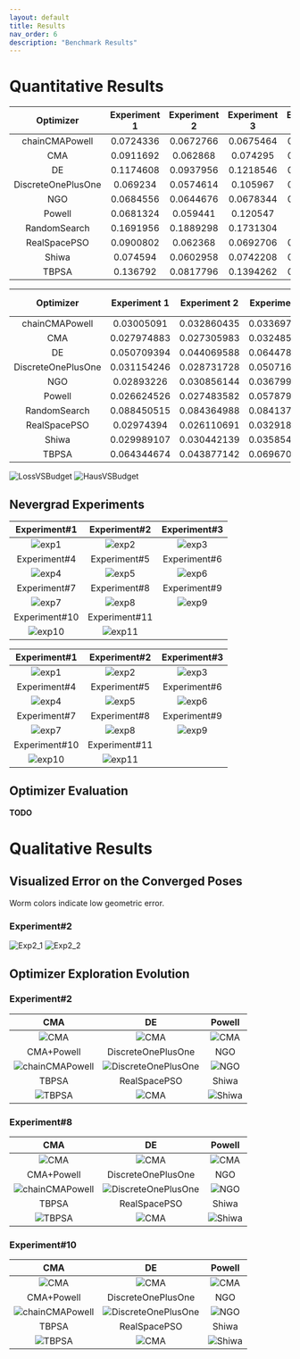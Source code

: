 ```yaml
---
layout: default
title: Results
nav_order: 6
description: "Benchmark Results"
---
```


# Quantitative Results

|      Optimizer     | Experiment 1 | Experiment 2 | Experiment 3 | Experiment 4 | Experiment 5 | Experiment 6 | Experiment 7 | Experiment 8 | Experiment 9 | Experiment 10 | Experiment 11 |   Average   |
|:------------------:|:------------:|:------------:|:------------:|:------------:|:------------:|:------------:|:------------:|:------------:|:------------:|:-------------:|:-------------:|:-----------:|
|   chainCMAPowell   |   0.0724336  |   0.0672766  |   0.0675464  |   0.0639084  |   0.1030412  |   0.1079386  |   0.117855   |   0.0596122  |   0.063053   |    0.546589   |   0.1624202   |  0.1301522  |
|         CMA        |   0.0911692  |   0.062868   |   0.074295   |   0.0638098  |   0.1051516  |   0.1045234  |   0.0953772  |   0.0605216  |   0.0594324  |   0.5387744   |   0.0566894   | 0.119328364 |
|         DE         |   0.1174608  |   0.0937956  |   0.1218546  |   0.0845802  |   0.1194798  |   0.123284   |   0.1510724  |   0.0777086  |   0.0902226  |   0.5370548   |   0.1063716   |   0.147535  |
| DiscreteOnePlusOne |   0.069234   |   0.0574614  |   0.105967   |   0.0771348  |   0.1106782  |   0.112026   |   0.1106452  |   0.0511622  |   0.0564046  |   0.5333806   |   0.0761212   | 0.123655927 |
|         NGO        |   0.0684556  |   0.0644676  |   0.0678344  |   0.0614018  |   0.0962354  |   0.1132592  |   0.1142464  |   0.0564634  |   0.0557566  |   0.5425878   |   0.0631132   | 0.118529218 |
|       Powell       |   0.0681324  |   0.059441   |   0.120547   |   0.072271   |   0.107089   |   0.106975   |   0.0909236  |   0.0535914  |   0.0565156  |    0.540221   |   0.0752414   | 0.122813491 |
|    RandomSearch    |   0.1691956  |   0.1889298  |   0.1731304  |   0.143578   |   0.1923638  |   0.165337   |   0.2072466  |   0.1373134  |   0.159975   |   0.4813262   |   0.1394988   | 0.196172236 |
|    RealSpacePSO    |   0.0900802  |   0.062368   |   0.0692706  |   0.0557102  |   0.106084   |   0.1134556  |   0.1024502  |   0.0574036  |   0.0646598  |   0.5358488   |   0.0575894   | 0.119538218 |
|        Shiwa       |   0.074594   |   0.0602958  |   0.0742208  |   0.1151622  |   0.101695   |   0.1086356  |   0.103481   |    0.05109   |   0.0668824  |    0.546559   |   0.1833744   | 0.135090018 |
|        TBPSA       |   0.136792   |   0.0817796  |   0.1394262  |   0.1334024  |   0.1548958  |   0.1423274  |   0.147837   |   0.0786588  |   0.1028986  |   0.4793322   |   0.1560274   | 0.159397945 |


|      Optimizer     | Experiment 1 | Experiment 2 | Experiment 3 | Experiment 4 | Experiment 5 | Experiment 6 | Experiment 7 | Experiment 8 | Experiment 9 | Experiment 10 | Experiment 11 |   Average   |
|:------------------:|:------------:|:------------:|:------------:|:------------:|:------------:|:------------:|:------------:|:------------:|:------------:|:-------------:|:-------------:|:-----------:|
|   chainCMAPowell   |  0.03005091  |  0.032860435 |  0.033697163 |  0.029372694 |  0.032697009 |  0.027373593 |  0.038265084 |  0.025222044 |  0.029795447 |  0.046894385  |  0.036503023  | 0.032975617 |
|         CMA        |  0.027974883 |  0.027305983 |  0.032485865 |  0.026055774 |  0.031286074 |  0.024607294 |  0.033187973 |  0.023339747 |  0.027279522 |  0.044915026  |  0.028308075  | 0.029704202 |
|         DE         |  0.050709394 |  0.044069588 |  0.064478826 |  0.042255676 |  0.048016047 |  0.041784488 |  0.050930477 |  0.03599406  |  0.040248565 |  0.053122074  |  0.045266358  | 0.046988687 |
| DiscreteOnePlusOne |  0.031154246 |  0.028731728 |  0.050716353 |  0.030833819 |  0.03197141  |  0.028069598 |  0.036798789 |  0.021856009 |  0.028609374 |  0.043465894  |  0.030881741  | 0.033008087 |
|         NGO        |  0.02893226  |  0.030856144 |  0.036799622 |  0.028842288 |  0.032763347 |  0.026898743 |  0.039294621 |  0.02452022  |  0.028338952 |  0.044408531  |  0.031775586  | 0.032130029 |
|       Powell       |  0.026624526 |  0.027483582 |  0.057879191 |  0.030058885 |  0.031916212 |  0.029975103 |  0.039116111 |  0.022498073 |  0.028863262 |  0.047237909  |  0.029480917  | 0.033739434 |
|    RandomSearch    |  0.088450515 |  0.084364988 |  0.084137376 |  0.073059696 |  0.075539094 |  0.067152652 |  0.077407405 |  0.058136344 |  0.064862259 |  0.076059411  |  0.064058029  | 0.073929797 |
|    RealSpacePSO    |  0.02974394  |  0.026110691 |  0.032918811 |  0.026582084 |  0.031092976 |  0.023749758 |  0.034467898 |  0.022177071 |  0.027694323 |  0.043718564  |  0.028725434  | 0.029725595 |
|        Shiwa       |  0.029989107 |  0.030442139 |  0.035854152 |  0.031325774 |  0.032663181 |  0.026518686 |  0.037352712 |  0.024697134 |  0.031306676 |  0.042707948  |  0.039220132  | 0.032916149 |
|        TBPSA       |  0.064344674 |  0.043877142 |  0.069670507 |  0.059741623 |  0.054157782 |  0.050795536 |  0.061386211 |  0.026785022 |  0.045028812 |  0.067978396  |  0.053731953  | 0.054317969 |

![LossVSBudget](./assets/images/quantitative/loss_vs_budget.png)
![HausVSBudget](./assets/images/quantitative/hauss_vs_budget.png)


## Nevergrad Experiments

| Experiment#1   |      Experiment#2      |  Experiment#3 |
|:----------:|:-------------:|:-------------:|
| ![exp1](./assets/images/nevergrad/plots/perfcap_experiment1_plots/xpresults.png) | ![exp2](./assets/images/nevergrad/plots/perfcap_experiment2_plots/xpresults.png) | ![exp3](./assets/images/nevergrad/plots/perfcap_experiment3_plots/xpresults.png) |
| Experiment#4 | Experiment#5 | Experiment#6 |
| ![exp4](./assets/images/nevergrad/plots/perfcap_experiment4_plots/xpresults.png) | ![exp5](./assets/images/nevergrad/plots/perfcap_experiment5_plots/xpresults.png) | ![exp6](./assets/images/nevergrad/plots/perfcap_experiment6_plots/xpresults.png) |
| Experiment#7 | Experiment#8 |Experiment#9 |
| ![exp7](./assets/images/nevergrad/plots/perfcap_experiment7_plots/xpresults.png) | ![exp8](./assets/images/nevergrad/plots/perfcap_experiment8_plots/xpresults.png) | ![exp9](./assets/images/nevergrad/plots/perfcap_experiment9_plots/xpresults.png) |
| Experiment#10 | Experiment#11 | |
| ![exp10](./assets/images/nevergrad/plots/perfcap_experiment10_plots/xpresults.png) | ![exp11](./assets/images/nevergrad/plots/perfcap_experiment11_plots/xpresults.png) | |


| Experiment#1   |      Experiment#2      |  Experiment#3 |
|:----------:|:-------------:|:-------------:|
| ![exp1](./assets/images/nevergrad/plots/perfcap_experiment1_plots/fight_all.png) | ![exp2](./assets/images/nevergrad/plots/perfcap_experiment2_plots/fight_all.png) | ![exp3](./assets/images/nevergrad/plots/perfcap_experiment3_plots/fight_all.png) |
| Experiment#4 | Experiment#5 | Experiment#6 |
| ![exp4](./assets/images/nevergrad/plots/perfcap_experiment4_plots/fight_all.png) | ![exp5](./assets/images/nevergrad/plots/perfcap_experiment5_plots/fight_all.png) | ![exp6](./assets/images/nevergrad/plots/perfcap_experiment6_plots/fight_all.png) |
| Experiment#7 | Experiment#8 |Experiment#9 |
| ![exp7](./assets/images/nevergrad/plots/perfcap_experiment7_plots/fight_all.png) | ![exp8](./assets/images/nevergrad/plots/perfcap_experiment8_plots/fight_all.png) | ![exp9](./assets/images/nevergrad/plots/perfcap_experiment9_plots/fight_all.png) |
| Experiment#10 | Experiment#11 | |
| ![exp10](./assets/images/nevergrad/plots/perfcap_experiment10_plots/fight_all.png) | ![exp11](./assets/images/nevergrad/plots/perfcap_experiment11_plots/fight_all.png) | |


## Optimizer Evaluation

**TODO**

# Qualitative Results

## Visualized Error on the Converged Poses
Worm colors indicate low geometric error.
### Experiment#2
![Exp2_1](./assets/images/qualitative/experiment2_1.png)
![Exp2_2](./assets/images/qualitative/experiment2_2.png)

## Optimizer Exploration Evolution

### Experiment#2

| CMA   |      DE      |  Powell |
|:----------:|:-------------:|:-------------:|
| ![CMA](./assets/images/exploration/perfcap_experiment2_gifs/CMA.gif) | ![CMA](./assets/images/exploration/perfcap_experiment2_gifs/DE.gif) | ![CMA](./assets/images/exploration/perfcap_experiment2_gifs/Powell.gif) |
| CMA+Powell | DiscreteOnePlusOne | NGO |
| ![chainCMAPowell](./assets/images/exploration/perfcap_experiment2_gifs/chainCMAPowell.gif) | ![DiscreteOnePlusOne](./assets/images/exploration/perfcap_experiment2_gifs/DiscreteOnePlusOne.gif) | ![NGO](./assets/images/exploration/perfcap_experiment2_gifs/NGO.gif) |
| TBPSA | RealSpacePSO |Shiwa |
| ![TBPSA](./assets/images/exploration/perfcap_experiment2_gifs/TBPSA.gif) | ![CMA](./assets/images/exploration/perfcap_experiment2_gifs/RealSpacePso.gif) | ![Shiwa](./assets/images/exploration/perfcap_experiment2_gifs/Shiwa.gif) |

### Experiment#8

| CMA   |      DE      |  Powell |
|:----------:|:-------------:|:-------------:|
| ![CMA](./assets/images/exploration/perfcap_experiment8_gifs/CMA.gif) | ![CMA](./assets/images/exploration/perfcap_experiment8_gifs/DE.gif) | ![CMA](./assets/images/exploration/perfcap_experiment8_gifs/Powell.gif) |
| CMA+Powell | DiscreteOnePlusOne | NGO |
| ![chainCMAPowell](./assets/images/exploration/perfcap_experiment8_gifs/chainCMAPowell.gif) | ![DiscreteOnePlusOne](./assets/images/exploration/perfcap_experiment8_gifs/DiscreteOnePlusOne.gif) | ![NGO](./assets/images/exploration/perfcap_experiment8_gifs/NGO.gif) |
| TBPSA | RealSpacePSO |Shiwa |
| ![TBPSA](./assets/images/exploration/perfcap_experiment8_gifs/TBPSA.gif) | ![CMA](./assets/images/exploration/perfcap_experiment8_gifs/RealSpacePso.gif) | ![Shiwa](./assets/images/exploration/perfcap_experiment8_gifs/Shiwa.gif) |

### Experiment#10

| CMA   |      DE      |  Powell |
|:----------:|:-------------:|:-------------:|
| ![CMA](./assets/images/exploration/perfcap_experiment10_gifs/CMA.gif) | ![CMA](./assets/images/exploration/perfcap_experiment10_gifs/DE.gif) | ![CMA](./assets/images/exploration/perfcap_experiment10_gifs/Powell.gif) |
| CMA+Powell | DiscreteOnePlusOne | NGO |
| ![chainCMAPowell](./assets/images/exploration/perfcap_experiment10_gifs/chainCMAPowell.gif) | ![DiscreteOnePlusOne](./assets/images/exploration/perfcap_experiment10_gifs/DiscreteOnePlusOne.gif) | ![NGO](./assets/images/exploration/perfcap_experiment10_gifs/NGO.gif) |
| TBPSA | RealSpacePSO |Shiwa |
| ![TBPSA](./assets/images/exploration/perfcap_experiment10_gifs/TBPSA.gif) | ![CMA](./assets/images/exploration/perfcap_experiment10_gifs/RealSpacePso.gif) | ![Shiwa](./assets/images/exploration/perfcap_experiment10_gifs/Shiwa.gif) |